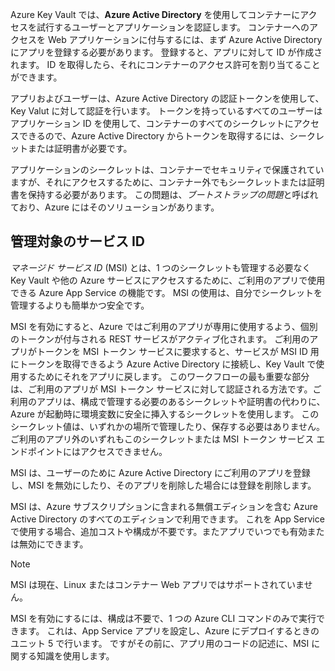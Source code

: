 Azure Key Vault では、**Azure Active Directory** を使用してコンテナーにアクセスを試行するユーザーとアプリケーションを認証します。 コンテナーへのアクセスを Web アプリケーションに付与するには、まず Azure Active Directory にアプリを登録する必要があります。 登録すると、アプリに対して ID が作成されます。 ID を取得したら、それにコンテナーのアクセス許可を割り当てることができます。

アプリおよびユーザーは、Azure Active Directory の認証トークンを使用して、Key Valut に対して認証を行います。 トークンを持っているすべてのユーザーはアプリケーション ID を使用して、コンテナーのすべてのシークレットにアクセスできるので、Azure Active Directory からトークンを取得するには、シークレットまたは証明書が必要です。

アプリケーションのシークレットは、コンテナーでセキュリティで保護されていますが、それにアクセスするために、コンテナー外でもシークレットまたは証明書を保持する必要があります。 この問題は、*ブートストラップの問題*と呼ばれており、Azure にはそのソリューションがあります。

## <a name="managed-service-identity"></a>管理対象のサービス ID

*マネージド サービス ID* (MSI) とは、1 つのシークレットも管理する必要なく Key Vault や他の Azure サービスにアクセスするために、ご利用のアプリで使用できる Azure App Service の機能です。 MSI の使用は、自分でシークレットを管理するよりも簡単かつ安全です。

MSI を有効にすると、Azure ではご利用のアプリが専用に使用するよう、個別のトークンが付与される REST サービスがアクティブ化されます。 ご利用のアプリがトークンを MSI トークン サービスに要求すると、サービスが MSI ID 用にトークンを取得できるよう Azure Active Directory に接続し、Key Vault で使用するためにそれをアプリに戻します。 このワークフローの最も重要な部分は、ご利用のアプリが MSI トークン サービスに対して認証される方法です。ご利用のアプリは、構成で管理する必要のあるシークレットや証明書の代わりに、Azure が起動時に環境変数に安全に挿入するシークレットを使用します。 このシークレット値は、いずれかの場所で管理したり、保存する必要はありません。 ご利用のアプリ外のいずれもこのシークレットまたは MSI トークン サービス エンドポイントにはアクセスできません。

MSI は、ユーザーのために Azure Active Directory にご利用のアプリを登録し、MSI を無効にしたり、そのアプリを削除した場合には登録を削除します。

MSI は、Azure サブスクリプションに含まれる無償エディションを含む Azure Active Directory のすべてのエディションで利用できます。 これを App Service で使用する場合、追加コストや構成が不要です。またアプリでいつでも有効または無効にできます。

> [!NOTE]
> MSI は現在、Linux またはコンテナー Web アプリではサポートされていません。

MSI を有効にするには、構成は不要で、1 つの Azure CLI コマンドのみで実行できます。 これは、App Service アプリを設定し、Azure にデプロイするときのユニット 5 で行います。 ですがその前に、アプリ用のコードの記述に、MSI に関する知識を使用します。